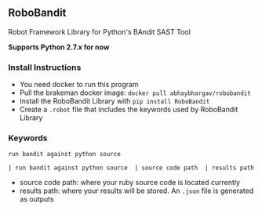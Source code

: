 ## RoboBandit

Robot Framework Library for Python's BAndit SAST Tool

**Supports Python 2.7.x for now**

### Install Instructions
* You need docker to run this program
* Pull the brakeman docker image: `docker pull abhaybhargav/robobandit`
* Install the RoboBandit Library with `pip install RoboBandit`
* Create a `.robot` file that includes the keywords used by RoboBandit Library


### Keywords

`run bandit against python source`

`| run bandit against python source  | source code path  | results path`

* source code path: where your ruby source code is located currently
* results path: where your results will be stored. An `.json` file is generated as outputs
